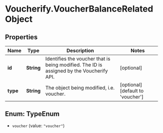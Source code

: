 # Voucherify.VoucherBalanceRelatedObject

## Properties

Name | Type | Description | Notes
------------ | ------------- | ------------- | -------------
**id** | **String** | Identifies the voucher that is being modified. The ID is assigned by the Voucherify API. | [optional] 
**type** | **String** | The object being modified, i.e. voucher. | [optional] [default to &#39;voucher&#39;]



## Enum: TypeEnum


* `voucher` (value: `"voucher"`)




